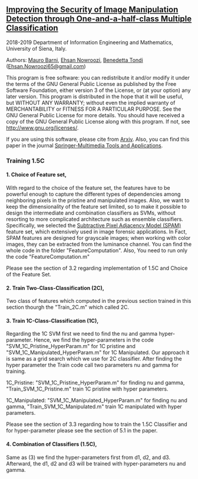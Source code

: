 ## [Improving the Security of Image Manipulation Detection through One-and-a-half-class Multiple Classification](https://link.springer.com/article/10.1007%2Fs11042-019-08425-z)

2018-2019 Department of Information Engineering and Mathematics, University of Siena, Italy.

Authors:  [Mauro Barni](https://scholar.google.it/citations?hl=en&user=ntRScY8AAAAJ), [Ehsan Nowroozi](https://scholar.google.com/citations?user=C0bNkP8AAAAJ&hl=en), [Benedetta Tondi](https://scholar.google.it/citations?hl=en&user=xpNEfq4AAAAJ)
(Ehsan.Nowroozi65@gmail.com)

This program is free software: you can redistribute it and/or modify it under the terms of the GNU General Public License as published by the Free Software Foundation, either version 3 of the License, or (at your option) any later version. This program is distributed in the hope that it will be useful, but WITHOUT ANY WARRANTY; without even the implied warranty of MERCHANTABILITY or FITNESS FOR A PARTICULAR PURPOSE.  See the GNU General Public License for more details. You should have received a copy of the GNU General Public License along with this program. If not, see <http://www.gnu.org/licenses/>.

If you are using this software, please cite from [Arxiv](https://dblp.uni-trier.de/rec/bibtex/journals/corr/abs-1902-08446). Also, you can find this paper in the journal [Springer-Multimedia Tools and Applications](https://link.springer.com/article/10.1007%2Fs11042-019-08425-z).

### Training 1.5C

#### 1. Choice of Feature set,
   
   With regard to the choice of the feature set, the features have to be powerful enough to capture the different types of 
dependencies among neighboring pixels in the pristine and manipulated images. Also, we want to keep the dimensionality of
the feature set limited, so to make it possible to design the intermediate and combination classifiers as SVMs, without resorting to more complicated architecture such as ensemble classifiers. Specifically, we selected the [Subtractive Pixel Adjacency Model (SPAM)](http://dde.binghamton.edu/download/feature_extractors/download/spam686.m) feature set, which extensively used in image forensic applications. In Fact, SPAM features are designed for grayscale images; when working with color images, they can be extracted from the luminance channel. You can find the whole code in the folder "FeatureComputation". Also, You need to run only the code "FeatureComputation.m"

Please see the section of 3.2 regarding implementation of 1.5C and Choice of the Feature Set.

#### 2. Train Two-Class-Classification (2C),

Two class of features which computed in the previous section trained in this section thourgh the "Train_2C.m" which called 2C.

#### 3. Train 1C-Class-Classification (1C),

Regarding the 1C SVM first we need to find the nu and gamma hyper-parameter. Hence, we find the hyper-parameters in the code "SVM_1C_Pristine_HyperParam.m" for 1C pristine and "SVM_1C_Manipulated_HyperParam.m" for 1C Manipulated. Our approach it is same as a grid search which we use for 2C classifier. After finding the hyper parameter the Train code call two parameters nu
and gamma for training.

1C_Pristine: "SVM_1C_Pristine_HyperParam.m" for finding nu and gamma, "Train_SVM_1C_Pristine.m" train 1C pristine with hyper parameters.
   
1C_Manipulated: "SVM_1C_Manipulated_HyperParam.m" for finding nu and gamma, "Train_SVM_1C_Manipulated.m" train 1C manipulated with hyper parameters.

Please see the section of 3.3 regarding how to train the 1.5C Classifier and for hyper-parameter please see the section of 5.1 in the paper.

#### 4. Combination of Classifiers (1.5C),

Same as (3) we find the hyper-parameters first from d1, d2, and d3. Afterward, the d1, d2 and d3 will be trained with hyper-parameters nu and gamma.


